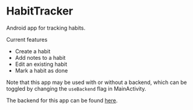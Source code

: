 # HabitTracker
Android app for tracking habits.

Current features
* Create a habit
* Add notes to a habit
* Edit an existing habit
* Mark a habit as done

Note that this app may be used with or without a backend, which can be toggled by changing the `useBackend` flag in MainActivity. 

The backend for this app can be found [here](https://github.com/Shiyuan-Huang-23/habit_tracker_backend).
